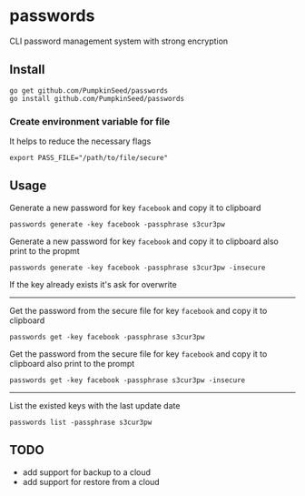 # passwords

CLI password management system with strong encryption

## Install

```
go get github.com/PumpkinSeed/passwords
go install github.com/PumpkinSeed/passwords
```

### Create environment variable for file

It helps to reduce the necessary flags

```
export PASS_FILE="/path/to/file/secure"
```

## Usage

Generate a new password for key `facebook` and copy it to clipboard

```
passwords generate -key facebook -passphrase s3cur3pw
```

Generate a new password for key `facebook` and copy it to clipboard also print to the propmt

```
passwords generate -key facebook -passphrase s3cur3pw -insecure
```
If the key already exists it's ask for overwrite

---

Get the password from the secure file for key `facebook` and copy it to clipboard

```
passwords get -key facebook -passphrase s3cur3pw
```

Get the password from the secure file for key `facebook` and copy it to clipboard also print to the prompt

```
passwords get -key facebook -passphrase s3cur3pw -insecure
```
---

List the existed keys with the last update date

```
passwords list -passphrase s3cur3pw
```

## TODO

- add support for backup to a cloud
- add support for restore from a cloud
